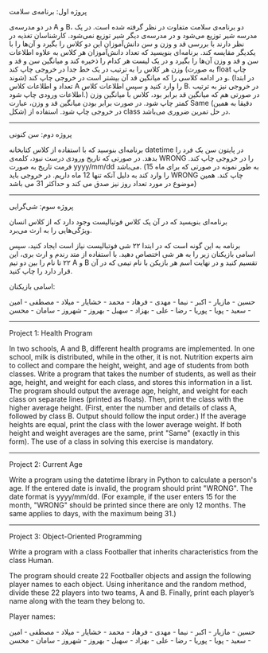 پروژه اول: برنامه‌ی سلامت

در دو مدرسه‌ی A و B، دو برنامه‌ی سلامت متفاوت در نظر گرفته شده است. در یک مدرسه شیر توزیع می‌شود و در مدرسه‌ی دیگر شیر توزیع نمی‌شود. کارشناسان تغذیه در نظر دارند با بررسی قد و وزن و سن دانش‌آموزان این دو کلاس را بگیرد و آن‌ها را با یکدیگر مقایسه کند. برنامه‌ای بنویسید که تعداد دانش‌آموزان هر کلاس به علاوه اطلاعات سن و قد و وزن آن‌ها را بگیرد و در یک لیست هر کدام را ذخیره کند و میانگین سن و قد و وزن هر کلاس را به ترتیب در یک خط جدا در خروجی چاپ کند (به صورت float چاپ شوند) و در ادامه کلاسی را که میانگین قد آن بیشتر است در خروجی چاپ کند. (در ابتدا تعداد و اطلاعات کلاس A را وارد کنید و سپس اطلاعات کلاس B. در خروجی نیز به ترتیب اطلاعات ورودی چاپ شود.) در صورتی هم که میانگین قد برابر بود، کلاس با میانگین وزن کمتر چاپ شود. در صورت برابر بودن میانگین قد و وزن، عبارت Same (دقیقا به همین شکل) در خروجی چاپ شود.
استفاده از class در حل تمرین ضروری می‌باشد.

-  -  -  -  -  -  -  -  -  -  -  -  -  -  -  -  -  -  -  -  -  -  -  -  -  -  -  -  -  -  -  -  -  -  -  -  -  -  -  -  -  -  -  -  -  -  -  -  -  -  -  -  -  -  -  -  -  -  -  -  

پروژه دوم: سن کنونی

برنامه‌­ای بنوسید که با استفاده از کلاس کتابخانه datetime در پایتون سن یک فرد را بدهد. در صورتی که تاریخ ورودی درست نبود، کلمه‌ی WRONG را در خروجی چاپ کند. فرمت تاریخ به صورت yyyy/mm/dd می‌باشد. (به طور نمونه در صورتی که برای ماه 15 را وارد کند به دلیل آنکه تنها 12 ماه داریم. در خروجی باید WRONG چاپ کند. همین موضوع در مورد تعداد روز نیز صدق می کند و حداکثر 31 می باشد)

-  -  -  -  -  -  -  -  -  -  -  -  -  -  -  -  -  -  -  -  -  -  -  -  -  -  -  -  -  -  -  -  -  -  -  -  -  -  -  -  -  -  -  -  -  -  -  -  -  -  -  -  -  -  -  -  -  -  -  -  

پروژه سوم: شی‌گرایی

برنامه‌ای بنویسید که در آن یک کلاس فوتبالیست وجود دارد که از کلاس انسان ویژگی‌هایی را به ارث می‌برد.

برنامه به این گونه است که در ابتدا ۲۲ شی فوتبالیست نیاز است ایجاد کنید، سپس اسامی بازیکنان زیر را به هر شی اختصاص دهید. با استفاده از متد رندم و ارث بری، این ۲۲ تا نام را  بین دو تیم A  و B تقسیم کنید و در نهایت اسم هر بازیکن با نام تیمی که در آن قرار دارد را چاپ کنید.

اسامی بازیکنان:

حسین - مازیار - اکبر - نیما -  مهدی - فرهاد - محمد - خشایار - میلاد - مصطفی - امین - سعید - پویا - پوریا - رضا - علی - بهزاد - سهیل - بهروز - شهروز - سامان - محسن




-  -  -  -  -  -  -  -  -  -  -  -  -  -  -  -  -  -  -  -  -  -  -  -  -  -  -  -  -  -  -  -  -  -  -  -  -  -  -  -  -  -  -  -  -  -  -  -  -  -  -  -  -  -  -  -  -  -  -  -  







Project 1: Health Program

In two schools, A and B, different health programs are implemented. In one school, milk is distributed, while in the other, it is not. Nutrition experts aim to collect and compare the height, weight, and age of students from both classes. Write a program that takes the number of students, as well as their age, height, and weight for each class, and stores this information in a list. The program should output the average age, height, and weight for each class on separate lines (printed as floats). Then, print the class with the higher average height. (First, enter the number and details of class A, followed by class B. Output should follow the input order.) If the average heights are equal, print the class with the lower average weight. If both height and weight averages are the same, print "Same" (exactly in this form). The use of a class in solving this exercise is mandatory.

-  -  -  -  -  -  -  -  -  -  -  -  -  -  -  -  -  -  -  -  -  -  -  -  -  -  -  -  -  -  -  -  -  -  -  -  -  -  -  -  -  -  -  -  -  -  -  -  -  -  -  -  -  -  -  -  -  -  -  -  


Project 2: Current Age

Write a program using the datetime library in Python to calculate a person's age. If the entered date is invalid, the program should print "WRONG". The date format is yyyy/mm/dd. (For example, if the user enters 15 for the month, "WRONG" should be printed since there are only 12 months. The same applies to days, with the maximum being 31.)


-  -  -  -  -  -  -  -  -  -  -  -  -  -  -  -  -  -  -  -  -  -  -  -  -  -  -  -  -  -  -  -  -  -  -  -  -  -  -  -  -  -  -  -  -  -  -  -  -  -  -  -  -  -  -  -  -  -  -  -  


Project 3: Object-Oriented Programming

Write a program with a class Footballer that inherits characteristics from the class Human.

The program should create 22 Footballer objects and assign the following player names to each object. Using inheritance and the random method, divide these 22 players into two teams, A and B. Finally, print each player’s name along with the team they belong to.

Player names:

حسین - مازیار - اکبر - نیما -  مهدی - فرهاد - محمد - خشایار - میلاد - مصطفی - امین - سعید - پویا - پوریا - رضا - علی - بهزاد - سهیل - بهروز - شهروز - سامان - محسن

